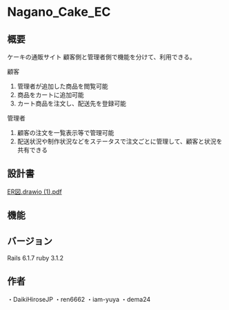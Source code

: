 # Nagano_Cake_EC

## 概要
  ケーキの通販サイト
  顧客側と管理者側で機能を分けて、利用できる。
  
  顧客
  1. 管理者が追加した商品を閲覧可能
  2. 商品をカートに追加可能
  3. カート商品を注文し、配送先を登録可能
  
  管理者
  1. 顧客の注文を一覧表示等で管理可能
  2. 配送状況や制作状況などをステータスで注文ごとに管理して、顧客と状況を共有できる

## 設計書
[ER図.drawio (1).pdf](https://github.com/Bench-Press-B/Nagano_Cake_EC/files/10081593/ER.drawio.1.pdf)


## 機能

## バージョン
Rails 6.1.7  ruby 3.1.2

## 作者
・DaikiHiroseJP
・ren6662
・iam-yuya
・dema24
